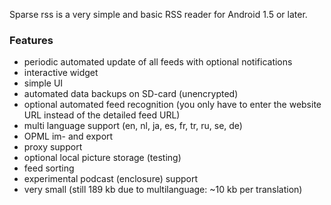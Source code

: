 Sparse rss is a very simple and basic RSS reader for Android 1.5 or later.


### Features ###
  * periodic automated update of all feeds with optional notifications
  * interactive widget
  * simple UI
  * automated data backups on SD-card (unencrypted)
  * optional automated feed recognition (you only have to enter the website URL instead of the detailed feed URL)
  * multi language support (en, nl, ja, es, fr, tr, ru, se, de)
  * OPML im- and export
  * proxy support
  * optional local picture storage (testing)
  * feed sorting
  * experimental podcast (enclosure) support
  * very small (still 189 kb due to multilanguage: ~10 kb per translation)